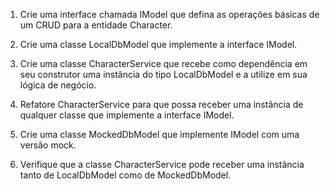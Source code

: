 1. Crie uma interface chamada IModel que defina as operações básicas de um CRUD para a entidade Character.

2. Crie uma classe LocalDbModel que implemente a interface IModel.

3. Crie uma classe CharacterService que recebe como dependência em seu construtor uma instância do tipo LocalDbModel e a utilize em sua lógica de negócio.

4. Refatore CharacterService para que possa receber uma instância de qualquer classe que implemente a interface IModel.

5. Crie uma classe MockedDbModel que implemente IModel com uma versão mock.

6. Verifique que a classe CharacterService pode receber uma instância tanto de LocalDbModel como de MockedDbModel.